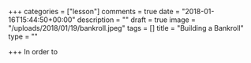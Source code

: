 +++
categories = ["lesson"]
comments = true
date = "2018-01-16T15:44:50+00:00"
description = ""
draft = true
image = "/uploads/2018/01/19/bankroll.jpeg"
tags = []
title = "Building a Bankroll"
type = ""

+++
In order to